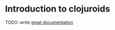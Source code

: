 # Introduction to clojuroids

TODO: write [great documentation](http://jacobian.org/writing/what-to-write/)
